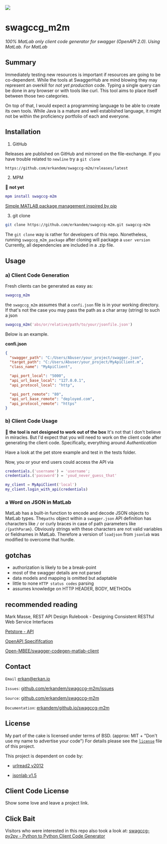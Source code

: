 ![](https://img.shields.io/badge/License-BSD-green.svg)


# swagccg_m2m

*100% MatLab only client code generator for swagger (OpenAPI 2.0). Using MatLab. For MatLab*

## Summary

Immediately testing new resources is important if resources are going to be 
co-dependent. While the tools at SwaggerHub are mind blowing 
they may represent an overkill for *not yet production* code.
Typing a single query can be done in any browser or with tools like curl.
This tool aims to place itself between those two categories.

On top of that, I would expect a programming language to be able to create its own tools. While Java is  a mature and well established language, it might not be within the proficiency portfolio of each and everyone.

## Installation

1. GitHub

Releases are published on GitHub and mirrored on the file-exchange. If you have trouble related to ``newline`` try a ``git clone``

```bash
https://github.com/erkandem/swagccg-m2m/releases/latest
```



2. MPM

🚨 **not yet**

```MATLAB
mpm install swagccg-m2m
```

[Simple MATLAB package management inspired by pip](http://mobeets.github.io/mpm/)



3. git clone 

```bash
git clone https://github.com/erkandem/swagccg-m2m.git swagccg-m2m 
```
The ``git clone`` way  is rather for developers of this repo. Nonetheless, running ``swagccg_m2m_package`` after cloning will package a ``user version``
Currently, all dependencies are included in a .zip file.

## Usage 

### a) Client Code Generation
Fresh clients can be generated as easy as:


```MATLAB
swagccg_m2m
```
the ``swagccg_m2m`` assumes that a ``confi.json`` file is in your working directory.
If that's not the case you may pass the path as a char array (string) to such a json

```MATLAB
swagccg_m2m('abs/or/relative/path/to/your/jsonfile.json')
```
Below is an example.

**confi.json**

```JSON
{
  "swagger_path": "C:/Users/Abuser/your_project/swagger.json",
  "target_path": "C:/Users/Abuser/your_project/MyApiClient.m",
  "class_name": "MyApiClient",

  "api_port_local": "5000",
  "api_url_base_local": "127.0.0.1",
  "api_protocol_local": "http",

  "api_port_remote": "80",
  "api_url_base_remote": "deployed.com",
  "api_protocol_remote": "https"
}
```


### b) Client Code Usage

🚨 **the tool is not designed to work out of the box**
It's not that I don't believe in miracles. But I'd expect that you will need to work
on the client code after generating the client code. Specifically, everything around *Authentication*

Have a look at the pet store example and test in the tests folder.


Now, you or your end users could access the API via
```matlab
credentials.('username') = 'username';
credentials.('password') = 'youd_never_guess_that'

my_client = MyApiClient('local')
my_client.login_with_api(credentials)
```

###  a Word on JSON in MatLab

MatLab has a built-in function to encode and decode JSON objects to  MatLab types.
The``paths`` object within  a  ``swagger.json``  API definition has characters like ``/``
or curly braces in case of path parameters like  ``/{pathParam}``. Obviously strings with these 
characters are not valid variables or fieldnames in MatLab.
Therefore a version of ``loadjson`` from ``jsonlab`` was modified to  overcome that hurdle.

## gotchas
- authorization is likely to be a break-point
- most of the swagger details are not parsed
- data models and mapping is omitted but adaptable
- little to none ``HTTP status codes`` parsing
- assumes knowledge on HTTP HEADER, BODY, METHODs

## recommended reading

Mark Masse, REST API Design Rulebook - Designing Consistent RESTful Web Service Interfaces

[Petstore - API](http://petstore.swagger.io)

[OpenAPI Specififcation](https://github.com/OAI/OpenAPI-Specification)

[Open-MBEE/swagger-codegen-matlab-client](https://github.com/Open-MBEE/swagger-codegen-matlab-client)


## Contact

``Email`` [erkan@erkan.io](mailto:erkan@erkan.io)

``Issues``: [github.com/erkandem/swagccg-m2m/issues](https://github.com/erkandem/swagccg/issues)

``Source``: [github.com/erkandem/swagccg-m2m](https://github.com/erkandem/swagccg-m2m/)

``Documentation``: [erkandem/github.io/swagccg-m2m](https://erkandem.github.io/swagccg_m2m)


## License
My part of the cake is licensed under terms of BSD.
(approx: MIT + "Don't use my name to advertise your code")
For details please see the [``license``](LICENSE) file of this project.

This project is dependent on code by:
 - [urlread2 v2012](https://www.mathworks.com/matlabcentral/fileexchange/35693-urlread2)

 - [jsonlab v1.5](https://github.com/fangq/jsonlab)


## Client Code License
Show some love and leave a project link.


## Click Bait

Visitors who were interested in this repo also took a look at:
[swagccg-py2py - Python to Python Client Code Generator](https://github.com/erkandem/swagccg_py2py)

